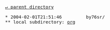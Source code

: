 <pre>
  <a href="../">&#x21b5; parent directory</a>
  
  * 2004-02-01T21:51:46&#x0009;&#x0009;by76sr/
  ** local subdirectory: <a href="org">org</a>
</pre>
